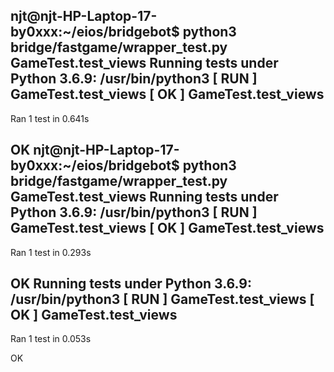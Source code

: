 njt@njt-HP-Laptop-17-by0xxx:~/eios/bridgebot$ python3 bridge/fastgame/wrapper_test.py GameTest.test_views
Running tests under Python 3.6.9: /usr/bin/python3
[ RUN      ] GameTest.test_views
[       OK ] GameTest.test_views
----------------------------------------------------------------------
Ran 1 test in 0.641s

OK
njt@njt-HP-Laptop-17-by0xxx:~/eios/bridgebot$ python3 bridge/fastgame/wrapper_test.py GameTest.test_views
Running tests under Python 3.6.9: /usr/bin/python3
[ RUN      ] GameTest.test_views
[       OK ] GameTest.test_views
----------------------------------------------------------------------
Ran 1 test in 0.293s

OK
Running tests under Python 3.6.9: /usr/bin/python3
[ RUN      ] GameTest.test_views
[       OK ] GameTest.test_views
----------------------------------------------------------------------
Ran 1 test in 0.053s

OK
